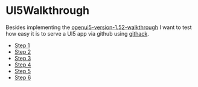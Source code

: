 # UI5Walkthrough

Besides implementing the [openui5-version-1.52-walkthrough](https://openui5.hana.ondemand.com/1.52.9/#/topic/2d3eb2f322ea4a82983c1c62a33ec4ae.html) 
I want to test how easy it is to serve a UI5 app via github using [githack](https://raw.githack.com/). 

* [Step 1](https://rawcdn.githack.com/adevel/UI5Walkthrough/step1/webapp/index.html)
* [Step 2](https://rawcdn.githack.com/adevel/UI5Walkthrough/step2/webapp/index.html)
* [Step 3](https://rawcdn.githack.com/adevel/UI5Walkthrough/step3/webapp/index.html)
* [Step 4](https://rawcdn.githack.com/adevel/UI5Walkthrough/step4/webapp/index.html)
* [Step 5](https://rawcdn.githack.com/adevel/UI5Walkthrough/step5/webapp/index.html)
* [Step 6](https://rawcdn.githack.com/adevel/UI5Walkthrough/step6fix/webapp/index.html)